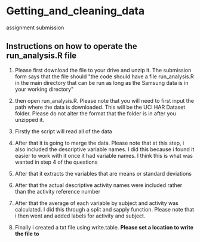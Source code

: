 # Getting_and_cleaning_data
assignment submission

## Instructions on how to operate the run_analysis.R file

1) Please first download the file to your drive and unzip it. The submission form says that the file should "the code should have a file run_analysis.R in the main directory that can be run as long as the Samsung data is in your working directory"

2) then open run_analysis.R. Please note that you will need to first input the path where the data is downloaded. This will be the UCI HAR Dataset folder. Please do not alter the format that the folder is in after you unzipped it.

3) Firstly the script will read all of the data

4) After that it is going to merge the data. Please note that at this step, i also included the descriptive variable names. I did this because i found it easier to work with it once it had variable names. I think this is what was wanted in step 4 of the questions

5) After that it extracts the variables that are means or standard deviations

6) After that the actual descriptive activity names were included rather than the activity reference number

7) After that the average of each variable by subject and activity was calculated. I did this through a split and sapply function. Please note that i then went and added labels for activity and subject.

8) Finally i created a txt file using write.table. **Please set a location to write the file to**